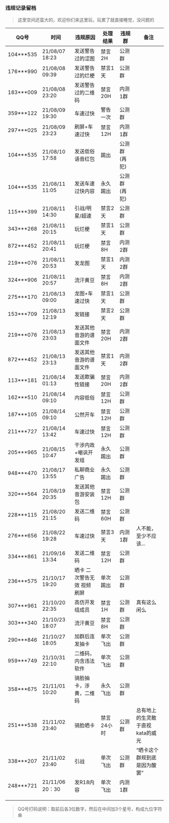 ### 违规记录留档

> 这里空间还蛮大的，欢迎你们来这里玩，玩累了就直接睡觉，没问题的

QQ号 | 时间 | 违规原因 | 处理结果 | 违规群 | 备注
-- | -- | -- | -- | -- | --
104***535 | 21/08/07 18:23 | 发送警告过的涩图 | 禁言2H | 公测群 |
176***990 | 21/08/08 09:39 | 发送警告过的烂梗 | 禁言1天 | 公测群 |
183***009 | 21/08/08 23:20 | 发送警告过的二维码| 禁言20H | 内测1群 |
359***122 | 21/08/09 19:30 | 车速过快 | 警告一次 | 公测群 |
297***025 | 21/08/09 23:23 | 刷屏+车速过快 | 禁言12H | 内测1群 |
104***535 | 21/08/10 17:58 | 发送低俗语音红包 | 踢出 | 公测群(再犯) |
104***535 | 21/08/11 11:05 | 发送车速过快内容 | 永久踢出 | 公测群(再犯) |
115***399 | 21/08/11 14:30 | 引战/明星/超速 | 禁言2天 | 公测群 |
343***268 | 21/08/11 20:15 | 玩烂梗 | 禁言1天 | 公测群 |
872***452 | 21/08/11 20:41 | 玩烂梗 | 禁言8H | 内测2群 |
219***076 | 21/08/11 20:53 | 发龙图 | 禁言1天 | 内测2群 |
324***906 | 21/08/11 20:57 | 流汗黄豆 | 禁言8H | 内测2群 |
275***170 | 21/08/13 09:00 | 龙图+车速过快 | 禁言1天 | 公测群 |
153***709 | 21/08/13 12:19 | 发链接 | 禁言2天 | 公测群 |
219***076 | 21/08/13 23:03 | 发送其他音游的谱面文件 | 禁言20H | 内测2群 |
872***452 | 21/08/13 23:13 | 发送其他音游的谱面文件 | 禁言1天 | 内测2群 |
113***181 | 21/08/14 01:13 | 发送欺骗性链接 | 禁言20H | 内测2群 |
162***510 | 21/08/14 09:10 | 内容低俗 | 禁言12H | 公测群 |
187***105 | 21/08/14 09:10 | 公然开车 | 禁言12H | 公测群 |
211***727 | 21/08/14 13:42 | 车速过快 | 禁言12H | 公测群 |
205***965 | 21/08/15 10:47 | 干涉内政+嘲讽开发组 | 永久踢出 | 公测群 |
948***470 | 21/08/17 13:55 | 私聊商业广告 | 永久踢出 | 公测群 |
320***564 | 21/08/19 20:35 | 发送其他音游安装包 | 禁言12H | 公测群 |
228***115 | 21/08/20 21:15 | 发送二维码  | 禁言60H | 公测群 |
276***656 | 21/08/22 19:28 | 车速过快 | 禁言3天 | 内测1群 | 人不能，至少不应该...
334***861 | 21/09/16 13:34 | 发送二维码| 禁言12H | 公测群 |
236***575 | 21/10/17 19:20 | 晒卡 二次警告无效 视频刷屏 | 单次踢出 | 公测群 |
307***961 | 21/10/20 22:35 | 高仿开发组成员 |禁言1H | 公测群 | 真有这么闲么
303***340 | 21/10/23 18:07 | 流汗黄豆 | 禁言8H | 公测群 | 
290***846 | 21/10/27 18:05 | 加群后连发抽卡 | 单次飞出 | 公测群 |
959***749 | 21/10/31 22:10 | 二维码，内含违法软件 | 单次飞出 | 公测群 |
358***675 | 21/11/01 10:20 | 骑脸抽卡，涉黄，二维码 | 永久飞出 | 公测群 |
251***538 | 21/11/02 23:40 | 骑脸晒卡 | 禁言24小时 | 公测群 | 总有地上的生灵敢于直视kata的威光
338***207 | 21/11/02 23:40 | 引战 | 单次飞出 | 公测群 | “晒卡这个群规到底是因为酸罢”
248***721 | 21/11/06 20：30| 发R18内容 | 单次飞出 | 内测1群 |
 | | | | |
 | | | | |
 | | | | |

> QQ号打码说明：取前后各3位数字，然后在中间加3个星号，构成九位字符串
